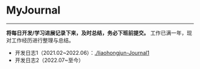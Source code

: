 # MyJournal
***
**将每日开发/学习进展记录下来，及时总结，务必下班前提交。**
工作已满一年，现对工作经历进行整理与总结。
- 开发日志1（2021.02~2022.06）：[./liaohongjun-Journal1]("./liaohongjun-Journal1")
- 开发日志2（2022.07~至今）